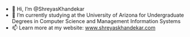 - 👋 Hi, I’m @ShreyasKhandekar
- 🌱 I’m currently studying at the University of Arizona for Undergraduate Degrees in Computer Science and Management Information Systems
- 📫 Learn more at my website: www.shreyaskhandekar.com 

<!---
ShreyasKhandekar/ShreyasKhandekar is a ✨ special ✨ repository because its `README.md` (this file) appears on your GitHub profile.
You can click the Preview link to take a look at your changes.
--->
